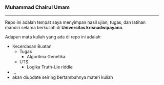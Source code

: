 ### Muhammad Chairul Umam

---
Repo ini adalah tempat saya menyimpan hasil ujian, tugas, dan latihan mandiri selama berkuliah di **Universitas krisnadwipayana**.

Adapun mata kuliah yang ada di repo ini adalah:
* Kecerdasan Buatan
  * Tugas
    * Algoritma Genetika
  * UTS
    * Logika Truth-Lie riddle
* ...
* akan diupdate seiring bertambahnya materi kuliah